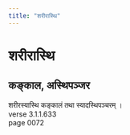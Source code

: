 ```yaml
---
title: "शरीरास्थि"
---
```


# शरीरास्थि
## कङ्काल, अस्थिपञ्जर
शरीरस्यास्थि कङ्कालं तथा स्यादस्थिपञ्चरम् ।<br />verse 3.1.1.633<br />page 0072

